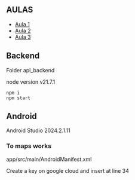## AULAS

- [Aula 1](https://www.youtube.com/watch?v=xmkcrgPxCe0&ab_channel=Rocketseat)
- [Aula 2](https://www.youtube.com/watch?v=PKz1jT9JGF0&ab_channel=Rocketseat)
- [Aula 3](https://www.youtube.com/watch?v=AunANMLNwTQ&ab_channel=Rocketseat)

## Backend

Folder api_backend

node version v21.7.1

```shell
npm i
npm start
```

## Android

Android Studio 2024.2.1.11

### To maps works

app/src/main/AndroidManifest.xml

Create a key on google cloud and insert at line 34
